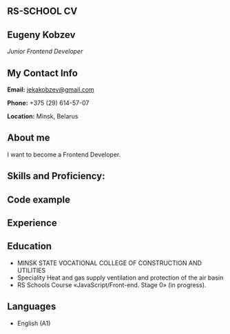 ## **RS-SCHOOL CV**

## **Eugeny Kobzev**
*Junior Frontend Developer*

## My Contact Info

**Email:** jekakobzev@gmail.com

**Phone:** +375 (29) 614-57-07

**Location:** Minsk, Belarus


## About me

I want to become a Frontend Developer.

## Skills and Proficiency:

## Code example

## Experience

## Education	

* MINSK STATE VOCATIONAL COLLEGE OF CONSTRUCTION AND UTILITIES
* Speciality Heat and gas supply ventilation and protection of the air basin
* RS Schools Course «JavaScript/Front-end. Stage 0» (in progress).

## Languages

* English (A1) 	
